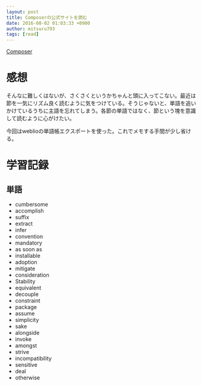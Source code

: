 ```yaml
---
layout: post
title: Composerの公式サイトを読む
date: 2016-08-02 01:03:33 +0900
author: mitsuru793
tags: [read]
---
```


[Composer](https://getcomposer.org/)

# 感想

そんなに難しくはないが、さくさくというかちゃんと頭に入ってこない。最近は節を一気にリズム良く読むように気をつけている。そうじゃないと、単語を追いかけているうちに主語を忘れてしまう。各節の単語ではなく、節という塊を意識して読むように心がけたい。

今回はweblioの単語帳エクスポートを使った。これでメモする手間が少し省ける。

# 学習記録

## 単語

* cumbersome
* accomplish
* suffix
* extract
* infer
* convention
* mandatory
* as soon as
* installable
* adoption
* mitigate
* consideration
* Stability
* equivalent
* decouple
* constraint
* package
* assume
* simplicity
* sake
* alongside
* invoke
* amongst
* strive
* incompatibility
* sensitive
* deal
* otherwise
